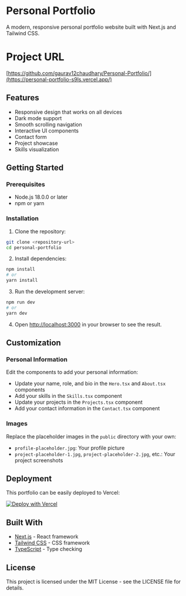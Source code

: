 # Personal Portfolio

A modern, responsive personal portfolio website built with Next.js and Tailwind CSS.
# Project URL 
[https://github.com/gaurav12chaudhary/Personal-Portfolio/](https://personal-portfolio-s9ls.vercel.app/)

## Features

- Responsive design that works on all devices
- Dark mode support
- Smooth scrolling navigation
- Interactive UI components
- Contact form
- Project showcase
- Skills visualization

## Getting Started

### Prerequisites

- Node.js 18.0.0 or later
- npm or yarn

### Installation

1. Clone the repository:

```bash
git clone <repository-url>
cd personal-portfolio
```

2. Install dependencies:

```bash
npm install
# or
yarn install
```

3. Run the development server:

```bash
npm run dev
# or
yarn dev
```

4. Open [http://localhost:3000](http://localhost:3000) in your browser to see the result.

## Customization

### Personal Information

Edit the components to add your personal information:

- Update your name, role, and bio in the `Hero.tsx` and `About.tsx` components
- Add your skills in the `Skills.tsx` component
- Update your projects in the `Projects.tsx` component
- Add your contact information in the `Contact.tsx` component

### Images

Replace the placeholder images in the `public` directory with your own:

- `profile-placeholder.jpg`: Your profile picture
- `project-placeholder-1.jpg`, `project-placeholder-2.jpg`, etc.: Your project screenshots

## Deployment

This portfolio can be easily deployed to Vercel:

[![Deploy with Vercel](https://vercel.com/button)](https://vercel.com/new/clone?repository-url=https://github.com/yourusername/personal-portfolio)

## Built With

- [Next.js](https://nextjs.org/) - React framework
- [Tailwind CSS](https://tailwindcss.com/) - CSS framework
- [TypeScript](https://www.typescriptlang.org/) - Type checking

## License

This project is licensed under the MIT License - see the LICENSE file for details.
